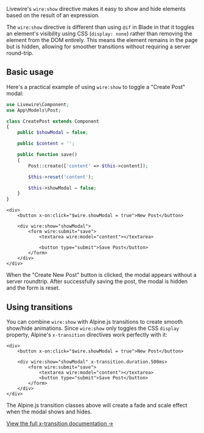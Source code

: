 Livewire's `wire:show` directive makes it easy to show and hide elements based on the result of an expression.

The `wire:show` directive is different than using `@if` in Blade in that it toggles an element's visibility using CSS (`display: none`) rather than removing the element from the DOM entirely. This means the element remains in the page but is hidden, allowing for smoother transitions without requiring a server round-trip.

## Basic usage

Here's a practical example of using `wire:show` to toggle a "Create Post" modal:

```php
use Livewire\Component;
use App\Models\Post;

class CreatePost extends Component
{
    public $showModal = false;

    public $content = '';

    public function save()
    {
        Post::create(['content' => $this->content]);

        $this->reset('content');

        $this->showModal = false;
    }
}
```

```blade
<div>
    <button x-on:click="$wire.showModal = true">New Post</button>

    <div wire:show="showModal">
        <form wire:submit="save">
            <textarea wire:model="content"></textarea>

            <button type="submit">Save Post</button>
        </form>
    </div>
</div>
```

When the "Create New Post" button is clicked, the modal appears without a server roundtrip. After successfully saving the post, the modal is hidden and the form is reset.

## Using transitions

You can combine `wire:show` with Alpine.js transitions to create smooth show/hide animations. Since `wire:show` only toggles the CSS `display` property, Alpine's `x-transition` directives work perfectly with it:

```blade
<div>
    <button x-on:click="$wire.showModal = true">New Post</button>

    <div wire:show="showModal" x-transition.duration.500ms>
        <form wire:submit="save">
            <textarea wire:model="content"></textarea>
            <button type="submit">Save Post</button>
        </form>
    </div>
</div>
```

The Alpine.js transition classes above will create a fade and scale effect when the modal shows and hides.

[View the full x-transition documentation →](https://alpinejs.dev/directives/transition)
